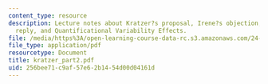 ```yaml
---
content_type: resource
description: Lecture notes about Kratzer?s proposal, Irene?s objection, Angelika?s
  reply, and Quantificational Variability Effects.
file: /media/https%3A/open-learning-course-data-rc.s3.amazonaws.com/24-954-pragmatics-in-linguistic-theory-fall-2006/256bee71c9af57e62b1454d00d04161d_kratzer_part2.pdf
file_type: application/pdf
resourcetype: Document
title: kratzer_part2.pdf
uid: 256bee71-c9af-57e6-2b14-54d00d04161d
---
```

